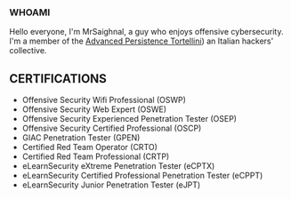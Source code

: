 ### WHOAMI

<!--
**MrSaighnal/MrSaighnal** is a ✨ _special_ ✨ repository because its `README.md` (this file) appears on your GitHub profile.

Here are some ideas to get you started:

- 🔭 I’m currently working on ...
- 🌱 I’m currently learning ...
- 👯 I’m looking to collaborate on ...
- 🤔 I’m looking for help with ...
- 💬 Ask me about ...
- 📫 How to reach me: ...
- 😄 Pronouns: ...
- ⚡ Fun fact: ...
-->
Hello everyone, I'm MrSaighnal, a guy who enjoys offensive cybersecurity. I'm a member of the [Advanced Persistence Tortellini](https://aptw.tf/about/)) an Italian hackers' collective.

## CERTIFICATIONS
- Offensive Security Wifi Professional (OSWP)
- Offensive Security Web Expert (OSWE)
- Offensive Security Experienced Penetration Tester (OSEP)
- Offensive Security Certified Professional (OSCP)
- GIAC Penetration Tester (GPEN)
- Certified Red Team Operator (CRTO)
- Certified Red Team Professional (CRTP)
- eLearnSecurity eXtreme Penetration Tester (eCPTX)
- eLearnSecurity Certified Professional Penetration Tester (eCPPT)
- eLearnSecurity Junior Penetration Tester (eJPT)

